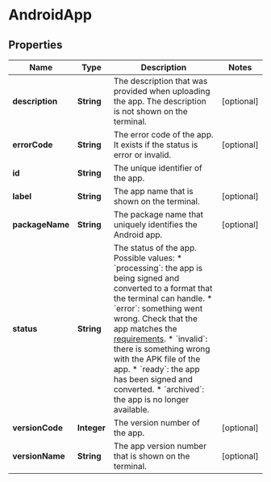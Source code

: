 

# AndroidApp


## Properties

| Name | Type | Description | Notes |
|------------ | ------------- | ------------- | -------------|
|**description** | **String** | The description that was provided when uploading the app. The description is not shown on the terminal. |  [optional] |
|**errorCode** | **String** | The error code of the app. It exists if the status is error or invalid. |  [optional] |
|**id** | **String** | The unique identifier of the app. |  |
|**label** | **String** | The app name that is shown on the terminal. |  [optional] |
|**packageName** | **String** | The package name that uniquely identifies the Android app. |  [optional] |
|**status** | **String** | The status of the app. Possible values:  * &#x60;processing&#x60;: the app is being signed and converted to a format that the terminal can handle. * &#x60;error&#x60;: something went wrong. Check that the app matches the [requirements](https://docs.adyen.com/point-of-sale/android-terminals/app-requirements). * &#x60;invalid&#x60;: there is something wrong with the APK file of the app. * &#x60;ready&#x60;: the app has been signed and converted. * &#x60;archived&#x60;: the app is no longer available. |  |
|**versionCode** | **Integer** | The version number of the app. |  [optional] |
|**versionName** | **String** | The app version number that is shown on the terminal. |  [optional] |



